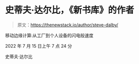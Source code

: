 # 史蒂夫·达尔比，《新书库》的作者

> 原文：<https://thenewstack.io/author/steve-dalby/>

移动边缘计算:从工厂到个人设备的闪电般速度

2022 年 7 月 15 日上午 7 点 24 分

史蒂夫·达尔比